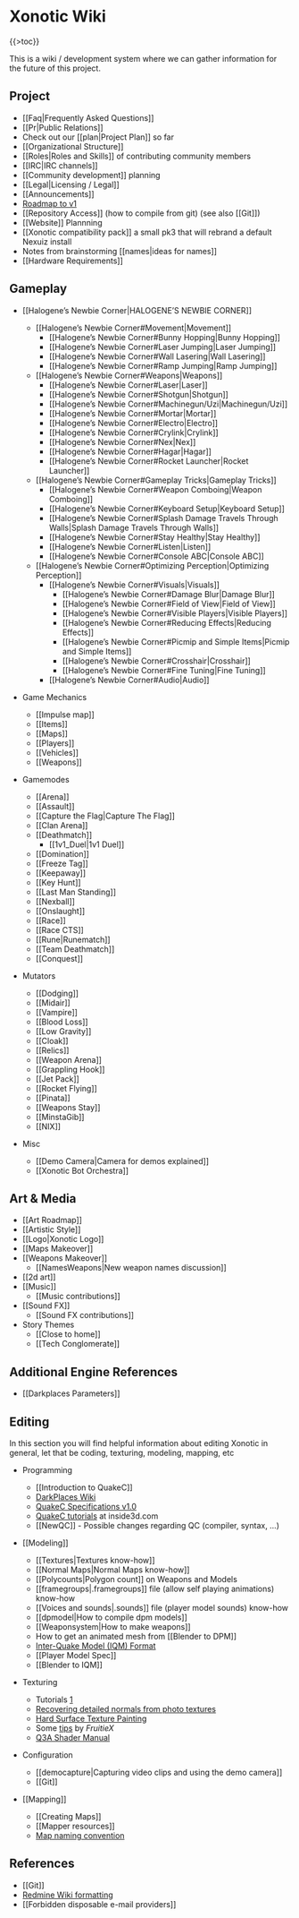 Xonotic Wiki
============

{{\>toc}}

This is a wiki / development system where we can gather information for the future of this project.

Project
-------

-   [[Faq|Frequently Asked Questions]]
-   [[Pr|Public Relations]]
-   Check out our [[plan|Project Plan]] so far
-   [[Organizational Structure]]
-   [[Roles|Roles and Skills]] of contributing community members
-   [[IRC|IRC channels]]
-   [[Community development]] planning
-   [[Legal|Licensing / Legal]]
-   [[Announcements]]
-   [Roadmap to v1](http://dev.xonotic.org/versions/show/3)
-   [[Repository Access]] (how to compile from git) (see also [[Git]])
-   [[Website]] Plannning
-   [[Xonotic compatibility pack]] a small pk3 that will rebrand a default Nexuiz install
-   Notes from brainstorming [[names|ideas for names]]
-   [[Hardware Requirements]]

Gameplay
--------

-   [[Halogene’s Newbie Corner|HALOGENE’S NEWBIE CORNER]]
    -   [[Halogene’s Newbie Corner\#Movement|Movement]]
        -   [[Halogene’s Newbie Corner\#Bunny Hopping|Bunny Hopping]]
        -   [[Halogene’s Newbie Corner\#Laser Jumping|Laser Jumping]]
        -   [[Halogene’s Newbie Corner\#Wall Lasering|Wall Lasering]]
        -   [[Halogene’s Newbie Corner\#Ramp Jumping|Ramp Jumping]]
    -   [[Halogene’s Newbie Corner\#Weapons|Weapons]]
        -   [[Halogene’s Newbie Corner\#Laser|Laser]]
        -   [[Halogene’s Newbie Corner\#Shotgun|Shotgun]]
        -   [[Halogene’s Newbie Corner\#Machinegun/Uzi|Machinegun/Uzi]]
        -   [[Halogene’s Newbie Corner\#Mortar|Mortar]]
        -   [[Halogene’s Newbie Corner\#Electro|Electro]]
        -   [[Halogene’s Newbie Corner\#Crylink|Crylink]]
        -   [[Halogene’s Newbie Corner\#Nex|Nex]]
        -   [[Halogene’s Newbie Corner\#Hagar|Hagar]]
        -   [[Halogene’s Newbie Corner\#Rocket Launcher|Rocket Launcher]]
    -   [[Halogene’s Newbie Corner\#Gameplay Tricks|Gameplay Tricks]]
        -   [[Halogene’s Newbie Corner\#Weapon Comboing|Weapon Comboing]]
        -   [[Halogene’s Newbie Corner\#Keyboard Setup|Keyboard Setup]]
        -   [[Halogene’s Newbie Corner\#Splash Damage Travels Through Walls|Splash Damage Travels Through Walls]]
        -   [[Halogene’s Newbie Corner\#Stay Healthy|Stay Healthy]]
        -   [[Halogene’s Newbie Corner\#Listen|Listen]]
        -   [[Halogene’s Newbie Corner\#Console ABC|Console ABC]]
    -   [[Halogene’s Newbie Corner\#Optimizing Perception|Optimizing Perception]]
        -   [[Halogene’s Newbie Corner\#Visuals|Visuals]]
            -   [[Halogene’s Newbie Corner\#Damage Blur|Damage Blur]]
            -   [[Halogene’s Newbie Corner\#Field of View|Field of View]]
            -   [[Halogene’s Newbie Corner\#Visible Players|Visible Players]]
            -   [[Halogene’s Newbie Corner\#Reducing Effects|Reducing Effects]]
            -   [[Halogene’s Newbie Corner\#Picmip and Simple Items|Picmip and Simple Items]]
            -   [[Halogene’s Newbie Corner\#Crosshair|Crosshair]]
            -   [[Halogene’s Newbie Corner\#Fine Tuning|Fine Tuning]]
        -   [[Halogene’s Newbie Corner\#Audio|Audio]]

-   Game Mechanics
    -   [[Impulse map]]
    -   [[Items]]
    -   [[Maps]]
    -   [[Players]]
    -   [[Vehicles]]
    -   [[Weapons]]

-   Gamemodes
    -   [[Arena]]
    -   [[Assault]]
    -   [[Capture the Flag|Capture The Flag]]
    -   [[Clan Arena]]
    -   [[Deathmatch]]
        -   [[1v1\_Duel|1v1 Duel]]
    -   [[Domination]]
    -   [[Freeze Tag]]
    -   [[Keepaway]]
    -   [[Key Hunt]]
    -   [[Last Man Standing]]
    -   [[Nexball]]
    -   [[Onslaught]]
    -   [[Race]]
    -   [[Race CTS]]
    -   [[Rune|Runematch]]
    -   [[Team Deathmatch]]
    -   [[Conquest]]

-   Mutators
    -   [[Dodging]]
    -   [[Midair]]
    -   [[Vampire]]
    -   [[Blood Loss]]
    -   [[Low Gravity]]
    -   [[Cloak]]
    -   [[Relics]]
    -   [[Weapon Arena]]
    -   [[Grappling Hook]]
    -   [[Jet Pack]]
    -   [[Rocket Flying]]
    -   [[Pinata]]
    -   [[Weapons Stay]]
    -   [[MinstaGib]]
    -   [[NIX]]

-   Misc
    -   [[Demo Camera|Camera for demos explained]]
    -   [[Xonotic Bot Orchestra]]

Art & Media
-----------

-   [[Art Roadmap]]
-   [[Artistic Style]]
-   [[Logo|Xonotic Logo]]
-   [[Maps Makeover]]
-   [[Weapons Makeover]]
    -   [[NamesWeapons|New weapon names discussion]]
-   [[2d art]]
-   [[Music]]
    -   [[Music contributions]]
-   [[Sound FX]]
    -   [[Sound FX contributions]]
-   Story Themes
    -   [[Close to home]]
    -   [[Tech Conglomerate]]

Additional Engine References
----------------------------

-   [[Darkplaces Parameters]]

Editing
-------

In this section you will find helpful information about editing Xonotic in general, let that be coding, texturing, modeling, mapping, etc

-   Programming
    -   [[Introduction to QuakeC]]
    -   [DarkPlaces Wiki](http://dpwiki.slipgateconstruct.com/)
    -   [QuakeC Specifications v1.0](http://www.gamers.org/dEngine/quake/spec/quake-spec34/qc-menu.htm)
    -   [QuakeC tutorials](http://www.inside3d.com/tutorials.php) at inside3d.com
    -   [[NewQC]] - Possible changes regarding QC (compiler, syntax, …)

-   [[Modeling]]
    -   [[Textures|Textures know-how]]
    -   [[Normal Maps|Normal Maps know-how]]
    -   [[Polycounts|Polygon count]] on Weapons and Models
    -   [[framegroups|.framegroups]] file (allow self playing animations) know-how
    -   [[Voices and sounds|.sounds]] file (player model sounds) know-how
    -   [[dpmodel|How to compile dpm models]]
    -   [[Weaponsystem|How to make weapons]]
    -   How to get an animated mesh from [[Blender to DPM]]
    -   [Inter-Quake Model (IQM) Format](http://lee.fov120.com/iqm/)
    -   [[Player Model Spec]]
    -   [[Blender to IQM]]

-   Texturing
    -   Tutorials [1](http://www.cgtextures.com/content.php?action=tutorials)
    -   [Recovering detailed normals from photo textures](http://www.cgtextures.com/content.php?action=tutorial&name=normalmap)
    -   [Hard Surface Texture Painting](http://forums.cgsociety.org/showthread.php?t=373024)
    -   Some [tips](http://forums.xonotic.org/showthread.php?tid=63&pid=445#pid445) by *FruitieX*
    -   [Q3A Shader Manual](http://toolz.nexuizninjaz.com/shader/)

-   Configuration
    -   [[democapture|Capturing video clips and using the demo camera]]
    -   [[Git]]

-   [[Mapping]]
    -   [[Creating Maps]]
    -   [[Mapper resources]]
    -   [Map naming convention](http://alientrap.org/forum/viewtopic.php?f=2&t=2363&sid=4f8a9e06ada52255e98bdfa744ec6beb#p27330)

References
----------

-   [[Git]]
-   [Redmine Wiki formatting](http://www.redmine.org/wiki/1/RedmineTextFormatting)
-   [[Forbidden disposable e-mail providers]]

